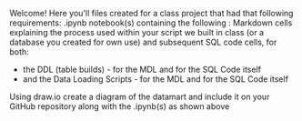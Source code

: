 Welcome! 
Here you'll files created for a class project that had that following requirements: 
.ipynb notebook(s) containing the following :
Markdown cells explaining the process used within your script we built in class (or a database you created for own use) and subsequent SQL code cells, for both: 
- the DDL (table builds) -  for the MDL and for the SQL Code itself
- and the Data Loading Scripts -  for the MDL and for the SQL Code itself

Using draw.io create a diagram of the datamart and include it on your GitHub repository along with the .ipynb(s) as shown above
